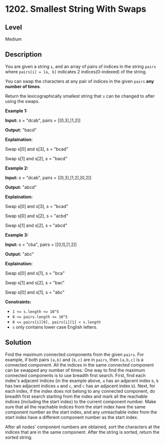 # 1202. Smallest String With Swaps
## Level
Medium

## Description
You are given a string `s`, and an array of pairs of indices in the string `pairs` where `pairs[i] = [a, b]` indicates 2 indices(0-indexed) of the string.

You can swap the characters at any pair of indices in the given `pairs` **any number of times**.

Return the lexicographically smallest string that `s` can be changed to after using the swaps.

**Example 1:**

**Input:** s = "dcab", pairs = [[0,3],[1,2]]

**Output:** "bacd"

**Explaination:**

Swap s[0] and s[3], s = "bcad"

Swap s[1] and s[2], s = "bacd"

**Example 2:**

**Input:** s = "dcab", pairs = [[0,3],[1,2],[0,2]]

**Output:** "abcd"

**Explaination:**

Swap s[0] and s[3], s = "bcad"

Swap s[0] and s[2], s = "acbd"

Swap s[1] and s[2], s = "abcd"

**Example 3:**

**Input:** s = "cba", pairs = [[0,1],[1,2]]

**Output:** "abc"

**Explaination:**

Swap s[0] and s[1], s = "bca"

Swap s[1] and s[2], s = "bac"

Swap s[0] and s[1], s = "abc"

**Constraints:**

* `1 <= s.length <= 10^5`
* `0 <= pairs.length <= 10^5`
* `0 <= pairs[i][0], pairs[i][1] < s.length`
* `s` only contains lower case English letters.

## Solution
Find the maximum connected components from the given `pairs`. For example, if both pairs `[a,b]` and `[b,c]` are in `pairs`, then `[a,b,c]` is a connected component. All the indices in the same connected component can be swapped any number of times. One way to find the maximum connected components is to use breadth first search. First, find each index's adjacent indices (in the example above, `a` has an adjacent index `b`, `b` has two adjacent indices `a` and `c`, and `c` has an adjacent index `b`). Next, for each index, if the index does not belong to any connected component, do breadth first search starting from the index and mark all the reachable indices (including the start index) to the current component number. Make sure that all the reachable indices from the start index have the same component number as the start index, and any unreachable index from the start index have a different component number as the start index.

After all nodes' component numbers are obtained, sort the characters at the indices that are in the same component. After the string is sorted, return the sorted string.
